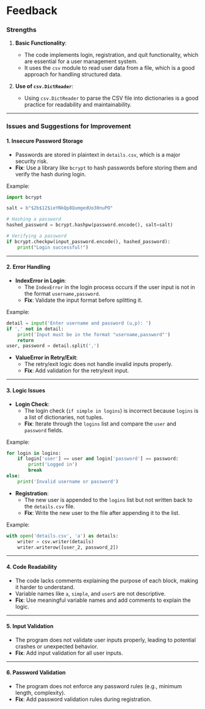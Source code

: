 # Feedback

### **Strengths**
1. **Basic Functionality**:
   - The code implements login, registration, and quit functionality, which are essential for a user management system.
   - It uses the `csv` module to read user data from a file, which is a good approach for handling structured data.

2. **Use of `csv.DictReader`**:
   - Using `csv.DictReader` to parse the CSV file into dictionaries is a good practice for readability and maintainability.

---

### **Issues and Suggestions for Improvement**

#### 1. **Insecure Password Storage**
   - Passwords are stored in plaintext in `details.csv`, which is a major security risk.
   - **Fix**: Use a library like `bcrypt` to hash passwords before storing them and verify the hash during login.

   Example:
   ```python
   import bcrypt

   salt = b"$2b$12$ieYNkQp8QumgedUo30nuPO"

   # Hashing a password
   hashed_password = bcrypt.hashpw(password.encode(), salt=salt)

   # Verifying a password
   if bcrypt.checkpw(input_password.encode(), hashed_password):
       print("Login successful!")
   ```

---

#### 2. **Error Handling**
   - **IndexError in Login**:
     - The `IndexError` in the login process occurs if the user input is not in the format `username,password`.
     - **Fix**: Validate the input format before splitting it.

   Example:
   ```python
   detail = input('Enter username and password (u,p): ')
   if ',' not in detail:
       print('Input must be in the format "username,password"')
       return
   user, password = detail.split(',')
   ```

   - **ValueError in Retry/Exit**:
     - The retry/exit logic does not handle invalid inputs properly.
     - **Fix**: Add validation for the retry/exit input.

---

#### 3. **Logic Issues**
   - **Login Check**:
     - The login check (`if simple in logins`) is incorrect because `logins` is a list of dictionaries, not tuples.
     - **Fix**: Iterate through the `logins` list and compare the `user` and `password` fields.

   Example:
   ```python
   for login in logins:
       if login['user'] == user and login['password'] == password:
           print('Logged in')
           break
   else:
       print('Invalid username or password')
   ```

   - **Registration**:
     - The new user is appended to the `logins` list but not written back to the `details.csv` file.
     - **Fix**: Write the new user to the file after appending it to the list.

   Example:
   ```python
   with open('details.csv', 'a') as details:
       writer = csv.writer(details)
       writer.writerow([user_2, password_2])
   ```

---

#### 4. **Code Readability**
   - The code lacks comments explaining the purpose of each block, making it harder to understand.
   - Variable names like `a`, `simple`, and `userS` are not descriptive.
   - **Fix**: Use meaningful variable names and add comments to explain the logic.

---

#### 5. **Input Validation**
   - The program does not validate user inputs properly, leading to potential crashes or unexpected behavior.
   - **Fix**: Add input validation for all user inputs.

---

#### 6. **Password Validation**
   - The program does not enforce any password rules (e.g., minimum length, complexity).
   - **Fix**: Add password validation rules during registration.